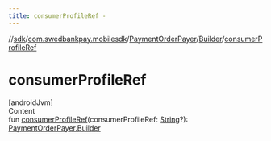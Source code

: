 ```yaml
---
title: consumerProfileRef -
---
```

//[sdk](../../../../index)/[com.swedbankpay.mobilesdk](../../index)/[PaymentOrderPayer](../index)/[Builder](index)/[consumerProfileRef](consumer-profile-ref)



# consumerProfileRef  
[androidJvm]  
Content  
fun [consumerProfileRef](consumer-profile-ref)(consumerProfileRef: [String](https://kotlinlang.org/api/latest/jvm/stdlib/kotlin/-string/index.html)?): [PaymentOrderPayer.Builder](index)  



